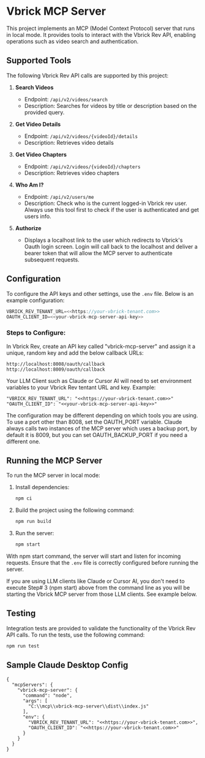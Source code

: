 # Vbrick MCP Server

This project implements an MCP (Model Context Protocol) server that runs in local mode. It provides tools to interact with the Vbrick Rev API, enabling operations such as video search and authentication.

## Supported Tools

The following Vbrick Rev API calls are supported by this project:

1. **Search Videos**
   - Endpoint: `/api/v2/videos/search`
   - Description: Searches for videos by title or description based on the provided query.

2. **Get Video Details**
   - Endpoint: `/api/v2/videos/{videoId}/details`
   - Description: Retrieves video details

3. **Get Video Chapters**
   - Endpoint: `/api/v2/videos/{videoId}/chapters`
   - Description: Retrieves video chapters

3. **Who Am I?**
   - Endpoint: `/api/v2/users/me`
   - Description: Check who is the current logged-in Vbrick rev user. Always use this tool first to check if the user is   authenticated and get users info.

4. **Authorize**
   - Displays a localhost link to the user which redirects to Vbrick's Oauth login screen.  Login will call back to the localhost and deliver a bearer token that will allow the MCP server to authenticate subsequent requests.

## Configuration

To configure the API keys and other settings, use the `.env` file. Below is an example configuration:

```js
VBRICK_REV_TENANT_URL=<<https://your-vbrick-tenant.com>>
OAUTH_CLIENT_ID=<<your-vbrick-mcp-server-api-key>>
```

### Steps to Configure:
In Vbrick Rev, create an API key called "vbrick-mcp-server" and assign it a unique, random key and add the below callback URLs: 
```
http://localhost:8008/oauth/callback
http://localhost:8009/oauth/callback
```

Your LLM Client such as Claude or Cursor AI will need to set environment variables to your Vbrick Rev tentant URL and key.  Example:
```
"VBRICK_REV_TENANT_URL": "<<https://your-vbrick-tenant.com>>"
"OAUTH_CLIENT_ID": "<<your-vbrick-mcp-server-api-key>>"
```

The configuration may be different depending on which tools you are using. To use a port other than 8008, set the OAUTH_PORT variable.  Claude always calls two instances of the MCP server which uses a backup port, by default it is 8009, but you can set OAUTH_BACKUP_PORT if you need a different one.

## Running the MCP Server

To run the MCP server in local mode:
1. Install dependencies:
   ```bash
   npm ci
   ```
2. Build the project using the following command:
   ```bash
   npm run build
   ```
3. Run the server:
   ```bash
   npm start
   ```

With npm start command, the server will start and listen for incoming requests. Ensure that the `.env` file is correctly configured before running the server.

If you are using LLM clients like Claude or Cursor AI, you don't need to execute Step# 3 (npm start) above from the command line as you will be starting the Vbrick MCP server from those LLM clients. See example below. 

## Testing

Integration tests are provided to validate the functionality of the Vbrick Rev API calls. To run the tests, use the following command:
```bash
npm run test
```

## Sample Claude Desktop Config
```
{
  "mcpServers": {
    "vbrick-mcp-server": {
      "command": "node",
      "args": [
        "C:\\mcp\\vbrick-mcp-server\\dist\\index.js"
      ],
      "env": {
        "VBRICK_REV_TENANT_URL": "<<https://your-vbrick-tenant.com>>",
        "OAUTH_CLIENT_ID": "<<https://your-vbrick-tenant.com>>"
      }
    }
  }
}
```

